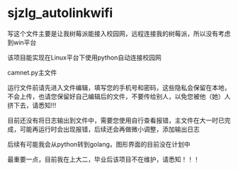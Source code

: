 # sjzlg_autolinkwifi
写这个文件主要是让我树莓派能接入校园网，远程连接我的树莓派，所以没有考虑到win平台

该项目能实现在Linux平台下使用python自动连接校园网

camnet.py主文件

运行文件前请先进入文件编辑，填写您的手机号和密码，这些隐私会保留在本地，不会上传，也请您保留好自己编辑后的文件，不要传给别人，以免您被他（她）人挤下去，请悉知!!!

目前还没有将日志输出到文件中，需要您使用自行查看报错，主文件在大一时已完成，可能再运行时会出现报错，后续还会再做微小调整，添加输出日志

后续有可能我会从python转到golang，图形界面的目前没在计划中

最重要一点，目前我在上大二，毕业后该项目不在维护，请悉知！！！
